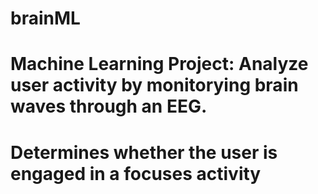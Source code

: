 # brainML

# Machine Learning Project: Analyze user activity by monitorying brain waves through an EEG.
# Determines whether the user is engaged in a focuses activity
